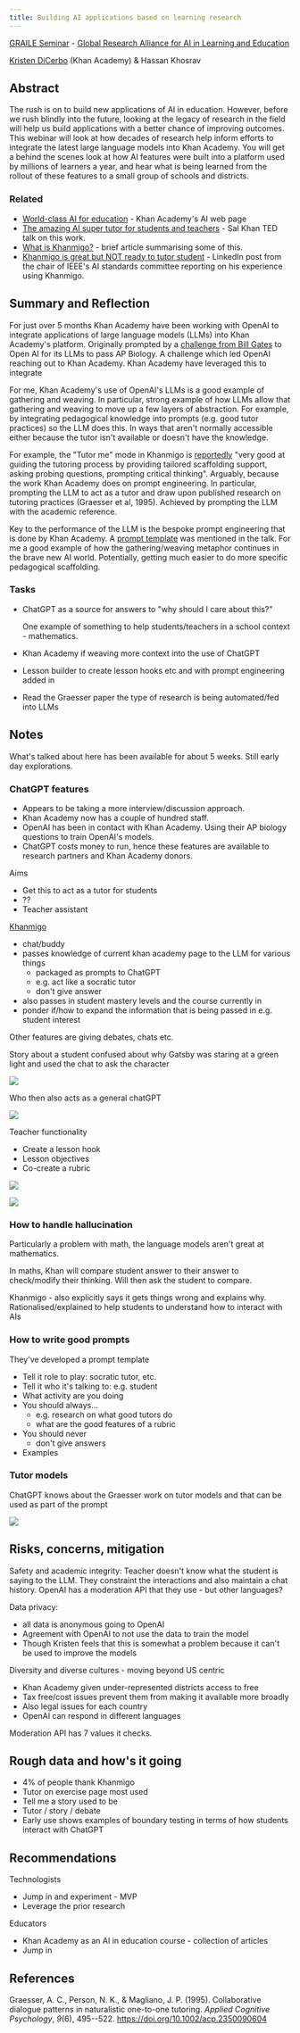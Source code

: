 ```yaml
---
title: Building AI applications based on learning research
---
```

[GRAILE Seminar](https://www.eventbrite.com/x/621321217487/?keep_tld=1&internal_ref=social) - [Global Research Alliance for AI in Learning and Education](https://graile.ai/)

[Kristen DiCerbo](https://www.kristendicerbo.com/about-me) (Khan Academy) & Hassan Khosrav


## Abstract

The rush is on to build new applications of AI in education. However, before we rush blindly into the future, looking at the legacy of research in the field will help us build applications with a better chance of improving outcomes. This webinar will look at how decades of research help inform efforts to integrate the latest large language models into Khan Academy. You will get a behind the scenes look at how AI features were built into a platform used by millions of learners a year, and hear what is being learned from the rollout of these features to a small group of schools and districts.

### Related

- [World-class AI for education](https://www.khanacademy.org/khan-labs) - Khan Academy's AI web page
- [The amazing AI super tutor for students and teachers](https://www.ted.com/talks/sal_khan_the_amazing_ai_super_tutor_for_students_and_teachers/c) - Sal Khan TED talk on this work.
- [What is Khanmigo?](https://www.techlearning.com/news/what-is-khanmigo-the-gpt-4-learning-tool-explained-by-sal-khan) - brief article summarising some of this.
- [Khanmigo is great but NOT ready to tutor student](https://www.linkedin.com/pulse/khanmigo-great-ready-tutor-student-richard-tong/) - LinkedIn post from the chair of IEEE's AI standards committee reporting on his experience using Khanmigo.

## Summary and Reflection 

For just over 5 months Khan Academy have been working with OpenAI to integrate applications of large language models (LLMs) into Khan Academy's platform. Originally prompted by a [challenge from Bill Gates](https://www.gatesnotes.com/The-Age-of-AI-Has-Begun) to Open AI for its LLMs to pass AP Biology. A challenge which led OpenAI reaching out to Khan Academy. Khan Academy have leveraged this to integrate 

For me, Khan Academy's use of OpenAI's LLMs is a good example of gathering and weaving. In particular, strong example of how LLMs allow that gathering and weaving to move up a few layers of abstraction. For example, by integrating pedagogical knowledge into prompts (e.g. good tutor practices) so the LLM does this. In ways that aren't normally accessible either because the tutor isn't available or doesn't have the knowledge.

For example, the "Tutor me" mode in Khanmigo is [reportedly](https://www.linkedin.com/pulse/khanmigo-great-ready-tutor-student-richard-tong/) "very good at guiding the tutoring process by providing tailored scaffolding support, asking probing questions, prompting critical thinking". Arguably, because the work Khan Academy does on prompt engineering. In particular, prompting the LLM to act as a tutor and draw upon published research on tutoring practices (Graesser et al, 1995). Achieved by prompting the LLM with the academic reference.

Key to the performance of the LLM is the bespoke prompt engineering that is done by Khan Academy. A [prompt template](#prompt-template) was mentioned in the talk. For me a good example of how the gathering/weaving metaphor continues in the brave new AI world. Potentially, getting much easier to do more specific pedagogical scaffolding.


### Tasks 

- ChatGPT as a source for answers to "why should I care about this?"

	One example of something to help students/teachers in a school context - mathematics.
- Khan Academy if weaving more context into the use of ChatGPT
- Lesson builder to create lesson hooks etc and with prompt engineering added in
- Read the Graesser paper the type of research is being automated/fed into LLMs


## Notes

What's talked about here has been available for about 5 weeks. Still early day explorations.

### ChatGPT features

- Appears to be taking a more interview/discussion approach. 
- Khan Academy now has a couple of hundred staff.
- OpenAI has been in contact with Khan Academy. Using their AP biology questions to train OpenAI's models.
- ChatGPT costs money to run, hence these features are available to research partners and Khan Academy donors.

Aims 

- Get this to act as a tutor for students  
- ??
- Teacher assistant

[Khanmigo](https://www.khanacademy.org/khan-labs)
- chat/buddy 
- passes knowledge of current khan academy page to the LLM for various things
	- packaged as prompts to ChatGPT
	- e.g. act like a socratic tutor
	- don't give answer
- also passes in student mastery levels and the course currently in
- ponder if/how to expand the information that is being passed in e.g. student interest

Other features are giving debates, chats etc.

Story about a student confused about why Gatsby was staring at a green light and used the chat to ask the character

![](https://djon.es/assets/memex/sense/AI/images/gatsbyInterview.png)

Who then also acts as a general chatGPT

![](https://djon.es/assets/memex/sense/AI/images/gadsbyMath.png)

Teacher functionality

- Create a lesson hook
- Lesson objectives
- Co-create a rubric

![](https://djon.es/assets/memex/sense/AI/images/rubric1.png)

![](https://djon.es/assets/memex/sense/AI/images/rubric2.png)

### How to handle hallucination 

Particularly a problem with math, the language models aren't great at mathematics.

In maths, Khan will compare student answer to their answer to check/modify their thinking.  Will then ask the student to compare.

Khanmigo - also explicitly says it gets things wrong and explains why. Rationalised/explained to help students to understand how to interact with AIs

### How to write good prompts 

They've developed a <a id="prompt-template"></a>prompt template 

- Tell it role to play: socratic tutor, etc.
- Tell it who it's talking to: e.g. student 
- What activity are you doing 
- You should always...  
  - e.g. research on what good tutors do
  - what are the good features of a rubric
- You should never
  - don't give answers
- Examples

### Tutor models 

ChatGPT knows about the Graesser work on tutor models and that can be used as part of the prompt

![](https://djon.es/assets/memex/sense/AI/images/graesser.png)

## Risks, concerns, mitigation 

Safety and academic integrity: Teacher doesn't know what the student is saying to the LLM.  They constraint the interactions and also maintain a chat history. OpenAI has a moderation API that they use - but other languages?

Data privacy: 

- all data is anonymous going to OpenAI
- Agreement with OpenAI to not use the data to train the model 
- Though Kristen feels that this is somewhat a problem because it can't be used to improve the models

Diversity and diverse cultures - moving beyond US centric

- Khan Academy given under-represented districts access to free 
- Tax free/cost issues prevent them from making it available more broadly
- Also legal issues for each country
- OpenAI can respond in different languages 

Moderation API has 7 values it checks.

## Rough data and how's it going

- 4% of people thank Khanmigo
- Tutor on exercise page most used 
- Tell me a story used to be
- Tutor / story / debate
- Early use shows examples of boundary testing in terms of how students interact with ChatGPT

## Recommendations 

Technologists

- Jump in and experiment - MVP
- Leverage the prior research

Educators 

- Khan Academy as an AI in education course - collection of articles
- Jump in




## References

Graesser, A. C., Person, N. K., & Magliano, J. P. (1995). Collaborative dialogue patterns in naturalistic one-to-one tutoring. *Applied Cognitive Psychology*, *9*(6), 495--522. <https://doi.org/10.1002/acp.2350090604>